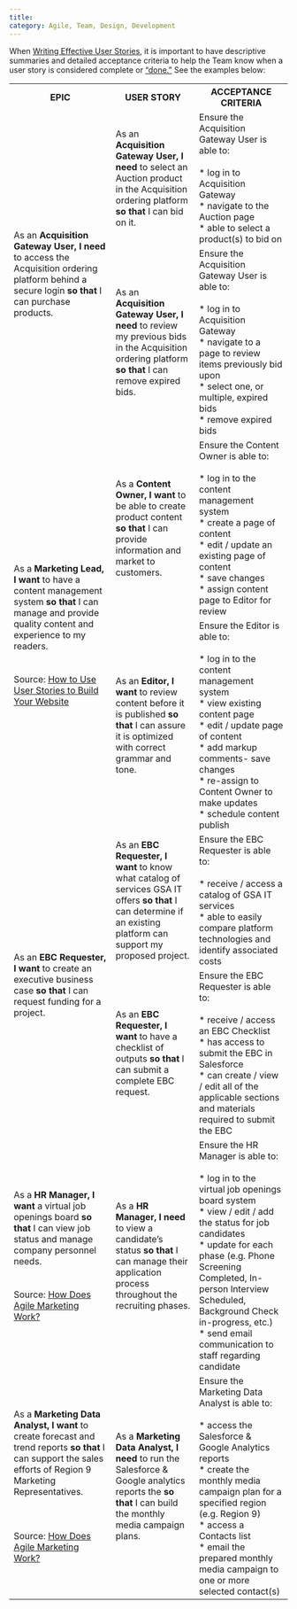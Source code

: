 ```yaml
---
title:
category: Agile, Team, Design, Development
---
```


When [Writing Effective User Stories](https://tech.gsa.gov/guides/effective_user_stories/), it is important to have descriptive summaries and detailed acceptance criteria to help the Team know when a user story is considered complete or [“done.”](https://tech.gsa.gov/guides/requirements_complete/) See the examples below:


<table>
  <tr>
    <th>EPIC</th>
    <th>USER STORY</th>
    <th>ACCEPTANCE CRITERIA</th>
  </tr>
  <tr>
  <td rowspan="9">As an <b>Acquisition Gateway User, I need</b> to access the Acquisition ordering platform behind a secure login <b>so that</b> I can purchase products.</td>
  <td rowspan="4">As an <b>Acquisition Gateway User, I need</b> to select an Auction product in the Acquisition ordering platform <b>so that</b> I can bid on it.</td>
    <td rowspan="4">Ensure the Acquisition Gateway User is able to: <br><br>* log in to Acquisition Gateway <br>* navigate to the Auction page <br>* able to select a product(s) to bid on</td>
  </tr>
  <tr>
  </tr>
  <tr>
  </tr>
  <tr>
  </tr>
  <tr>
  <td rowspan="5">As an <b>Acquisition Gateway User, I need</b> to review my previous bids in the Acquisition ordering platform <b>so that</b> I can remove expired bids.</td>
    <td rowspan="5">Ensure the Acquisition Gateway User is able to:<br><br>* log in to Acquisition Gateway<br>* navigate to a page to review items previously bid upon<br>* select one, or multiple, expired bids<br>* remove expired bids</td>
  </tr>
  <tr>
  </tr>
  <tr>
  </tr>
  <tr>
  </tr>
  <tr>
  </tr>
  <tr>
  <td rowspan="14">As a <b>Marketing Lead, I want</b> to have a content management system <b>so that</b> I can manage and provide quality content and experience to my readers.<br><br><br>Source: <a href="http://getlevelten.com/blog/kayla-wren/how-use-user-stories-build-your-website">How to Use User Stories to Build Your Website</a></td>
  <td rowspan="6">As a <b>Content Owner, I want</b> to be able to create product content <b>so that</b> I can provide information and market to customers.</td>
    <td rowspan="6">Ensure the Content Owner is able to: <br><br>* log in to the content management system<br>* create a page of content<br>* edit / update an existing page of content <br>* save changes<br>* assign content page to Editor for review</td>
  </tr>
  <tr>
  </tr>
  <tr>
  </tr>
  <tr>
  </tr>
  <tr>
  </tr>
  <tr>
  </tr>
  <tr>
  <td rowspan="8">As an <b>Editor, I want</b> to review content before it is published <b>so that</b> I can assure it is optimized with correct grammar and tone.</td>
    <td rowspan="8">Ensure the Editor is able to:<br><br>* log in to the content management system<br>* view existing content page<br>* edit / update page of content<br>* add markup comments- save changes<br>* re-assign to Content Owner to make updates<br>* schedule content publish</td>
  </tr>
  <tr>
  </tr>
  <tr>
  </tr>
  <tr>
  </tr>
  <tr>
  </tr>
  <tr>
  </tr>
  <tr>
  </tr>
  <tr>
  </tr>
  <tr>
  <td rowspan="7">As an <b>EBC Requester, I want</b> to create an executive business case <b>so that</b> I can request funding for a project.</td>
  <td rowspan="3">As an <b>EBC Requester, I want</b> to know what catalog of services GSA IT offers <b>so that</b> I can determine if an existing platform can support my proposed project.</td>
    <td rowspan="3">Ensure the EBC Requester is able to:<br><br>* receive / access a catalog of GSA IT services<br>* able to easily compare platform technologies and identify associated costs</td>
  </tr>
  <tr>
  </tr>
  <tr>
  </tr>
  <tr>
  <td rowspan="4">As an <b>EBC Requester, I want</b> to have a checklist of outputs <b>so that</b> I can submit a complete EBC request.</td>
    <td rowspan="4">Ensure the EBC Requester is able to:<br><br>* receive / access an EBC Checklist<br>* has access to submit the EBC in Salesforce<br>* can create / view / edit all of the applicable sections and materials required to submit the EBC</td>
  </tr>
  <tr>
  </tr>
  <tr>
  </tr>
  <tr>
  </tr>
  <tr>
  <td rowspan="5">As a <b>HR Manager, I want</b> a virtual job openings board <b>so that</b> I can view job status and manage company personnel needs.<br><br><br>Source: <a href="https://resources.workfront.com/project-management-blog/how-does-agile-marketing-work">How Does Agile Marketing Work?</td>
  <td rowspan="5">As a <b>HR Manager, I need</b> to view a candidate’s status <b>so that</b> I can manage their application process throughout the recruiting phases.</td>
    <td rowspan="5">Ensure the HR Manager is able to:<br><br>* log in to the virtual job openings board system<br>* view / edit / add the status for job candidates<br>* update for each phase (e.g. Phone Screening Completed, In-person Interview Scheduled, Background Check in-progress, etc.)<br>* send email communication to staff regarding candidate</td>
  </tr>
  <tr>
  </tr>
  <tr>
  </tr>
  <tr>
  </tr>
  <tr>
  </tr>
  <tr>
  <td rowspan="5">As a <b>Marketing Data Analyst, I want</b> to create forecast and trend reports <b>so that</b> I can support the sales efforts of Region 9 Marketing Representatives.<br><br><br><br>Source: <a href="https://resources.workfront.com/project-management-blog/how-does-agile-marketing-work">How Does Agile Marketing Work?</td>
  <td rowspan="5">As a <b>Marketing Data Analyst, I need</b> to run the Salesforce &amp; Google analytics reports the <b>so that</b> I can build the monthly media campaign plans.</td>
    <td rowspan="5">Ensure the Marketing Data Analyst is able to:<br><br>* access the Salesforce &amp; Google Analytics reports<br>* create the monthly media campaign plan for a specified region (e.g. Region 9)<br>* access a Contacts list<br>* email the prepared monthly media campaign to one or more selected contact(s)</td>
  </tr>
  <tr>
  </tr>
  <tr>
  </tr>
  <tr>
  </tr>
  <tr>
  </tr>
</table>

